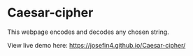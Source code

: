 # Caesar-cipher
This webpage encodes and decodes any chosen string.

View live demo here: https://josefin4.github.io/Caesar-cipher/
